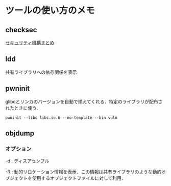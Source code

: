 # ツールの使い方のメモ

## checksec
[セキュリティ機構まとめ](https://miso-24.hatenablog.com/entry/2019/10/16/021321)
## ldd
共有ライブラリへの依存関係を表示
## pwninit
glibcとリンカのバージョンを自動で揃えてくれる．特定のライブラリが配布されたときに使う．
~~~
pwninit --libc libc.so.6 --no-template --bin vuln
~~~

## objdump
### オプション
-d : ディスアセンブル


-R : 動的リロケーション情報を表示．この情報は共有ライブラリのような動的オブジェクトを使用するオブジェクトファイルに対して利用．